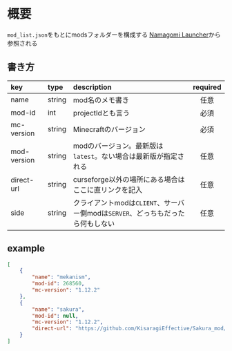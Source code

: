 # 概要

`mod_list.json`をもとにmodsフォルダーを構成する
[Namagomi Launcher](https://github.com/NamagomiNetwork/Namagomi-Launcher)から参照される

## 書き方
|key|type|description|required|
|:---|:---|:---|:--:|
|name|string|mod名のメモ書き|任意|
|mod-id|int|projectIdとも言う|必須|
|mc-version|string|Minecraftのバージョン|必須|
|mod-version|string|modのバージョン。最新版は`latest`。ない場合は最新版が指定される|任意|
|direct-url|string|curseforge以外の場所にある場合はここに直リンクを記入|任意|
|side|string|クライアントmodは`CLIENT`、サーバー側modは`SERVER`、どっちもだったら何もしない|任意|


## example
```json
[
    {
        "name": "mekanism",
        "mod-id": 268560,
        "mc-version": "1.12.2"
    },
    {
        "name": "sakura",
        "mod-id": null,
        "mc-version": "1.12.2",
        "direct-url": "https://github.com/KisaragiEffective/Sakura_mod/releases/download/1.0.8-1.12.2%2Bflavored.ksrg.4/Sakura-1.0.8-1.12.2+flavored.ksrg.4.jar",
    }
]
```
